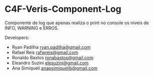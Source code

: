 # C4F-Veris-Component-Log

Componente de log que apenas realiza o print no console os níveis de INFO, WARNING e ERROS.

Developers:
- Ryan Padilha <ryan.padilha@gmail.com>
- Rafael Reis <rafwreis@gmail.com>
- Ronaldo Bastos <ronabastos@gmail.com>
- Eleandro Suzini <elesuzini@gmail.com>
- Ana Simiqueli <anapsimiquelib@gmail.com>